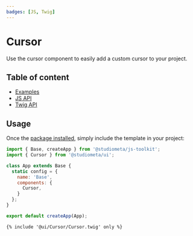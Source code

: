 ```yaml
---
badges: [JS, Twig]
---
```


# Cursor <Badges :texts="$frontmatter.badges" />

Use the cursor component to easily add a custom cursor to your project.

## Table of content

- [Examples](./examples.html)
- [JS API](./js-api.html)
- [Twig API](./twig-api.html)

## Usage

Once the [package installed](/guide/installation/), simply include the template in your project:

```js {2,8}
import { Base, createApp } from '@studiometa/js-toolkit';
import { Cursor } from '@studiometa/ui';

class App extends Base {
  static config = {
    name: 'Base',
    components: {
      Cursor,
    }
  };
}

export default createApp(App);
```
```twig
{% include '@ui/Cursor/Cursor.twig' only %}
```

